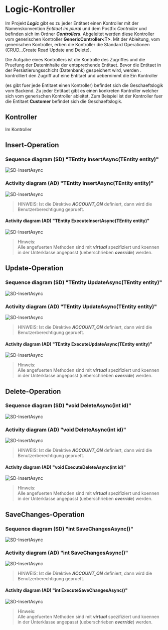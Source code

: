 # Logic-Kontroller

Im Projekt ***Logic*** gibt es zu jeder Entitaet einen Kontroller mit der Namenskonvention *Entitaet im plural* und dem Postfix *Controller* und befinden sich im Ordner ***Controllers***. Abgeleitet werden diese Kontroller vom generischen Kontroller **GenericController\<T>**. Mit der Ableitung, vom generischen Kontroller, erben die Kontroller die Standard Operationen (CRUD...Create Read Update and Delete).  

Die Aufgabe eines Kontrollers ist die Kontrolle des Zugriffes und die Pruefung der Dateninhalte der entsprechende Entitaet. Bevor die Entitaet in der Persistierungsschicht (Datenbank) gespeichert wird, werden .
 kontrolliert den Zugriff auf eine Entitaet und uebernimmt die
Ein Kontroller

 (es gibt fuer jede Entitaet einen Kontroller) befindet sich die Geschaeftslogik vom Backend. Zu jeder Entitaet gibt es einen konkreten Kontroller welcher sich vom generischen Kontroller ableitet. Zum Beispiel ist der Kontroller fuer die Entitaet **Customer**  befindet sich die Geschaeftslogik.

## Kontroller

Im Kontroller

## Insert-Operation

### Sequence diagram (SD) "TEntity InsertAsync(TEntity entity)"

![SD-InsertAsync](http://www.plantuml.com/plantuml/proxy?cache=no&src=https://raw.githubusercontent.com/leoggehrer/Documents/master/QuickTemplate/Logic/SD_InsertAsync.plantuml)

### Activity diagram (AD) "TEntity InsertAsync(TEntity entity)"

![SD-InsertAsync](http://www.plantuml.com/plantuml/proxy?cache=no&src=https://raw.githubusercontent.com/leoggehrer/Documents/master/QuickTemplate/Logic/AD_InsertAsync.plantuml)

> HINWEIS:
> Ist die Direktive ***ACCOUNT_ON*** definiert, dann wird die Benutzerberechtigung geprueft.

#### Activity diagram (AD) "TEntity ExecuteInsertAsync(TEntity entity)"

![SD-InsertAsync](http://www.plantuml.com/plantuml/proxy?cache=no&src=https://raw.githubusercontent.com/leoggehrer/Documents/master/QuickTemplate/Logic/AD_ExecuteInsertAsync.plantuml)

> Hinweis:  
> Alle angefuerten Methoden sind mit ***virtual*** spezifiziert und koennen in der Unterklasse angepasst (ueberschrieben ***override***) werden.

## Update-Operation

### Sequence diagram (SD) "TEntity UpdateAsync(TEntity entity)"

![SD-InsertAsync](http://www.plantuml.com/plantuml/proxy?cache=no&src=https://raw.githubusercontent.com/leoggehrer/Documents/master/QuickTemplate/Logic/SD_UpdateAsync.plantuml)

### Activity diagram (AD) "TEntity UpdateAsync(TEntity entity)"

![SD-InsertAsync](http://www.plantuml.com/plantuml/proxy?cache=no&src=https://raw.githubusercontent.com/leoggehrer/Documents/master/QuickTemplate/Logic/AD_UpdateAsync.plantuml)

> HINWEIS:
> Ist die Direktive ***ACCOUNT_ON*** definiert, dann wird die Benutzerberechtigung geprueft.

#### Activity diagram (AD) "TEntity ExecuteUpdateAsync(TEntity entity)"

![SD-InsertAsync](http://www.plantuml.com/plantuml/proxy?cache=no&src=https://raw.githubusercontent.com/leoggehrer/Documents/master/QuickTemplate/Logic/AD_ExecuteUpdateAsync.plantuml)

> Hinweis:  
> Alle angefuerten Methoden sind mit ***virtual*** spezifiziert und koennen in der Unterklasse angepasst (ueberschrieben ***override***) werden.

## Delete-Operation

### Sequence diagram (SD) "void DeleteAsync(int id)"

![SD-InsertAsync](http://www.plantuml.com/plantuml/proxy?cache=no&src=https://raw.githubusercontent.com/leoggehrer/Documents/master/QuickTemplate/Logic/SD_DeleteAsync.plantuml)

### Activity diagram (AD) "void DeleteAsync(int id)"

![SD-InsertAsync](http://www.plantuml.com/plantuml/proxy?cache=no&src=https://raw.githubusercontent.com/leoggehrer/Documents/master/QuickTemplate/Logic/AD_DeleteAsync.plantuml)

> HINWEIS:
> Ist die Direktive ***ACCOUNT_ON*** definiert, dann wird die Benutzerberechtigung geprueft.

#### Activity diagram (AD) "void ExecuteDeleteAsync(int id)"

![SD-InsertAsync](http://www.plantuml.com/plantuml/proxy?cache=no&src=https://raw.githubusercontent.com/leoggehrer/Documents/master/QuickTemplate/Logic/AD_ExecuteDeleteAsync.plantuml)

> Hinweis:  
> Alle angefuerten Methoden sind mit ***virtual*** spezifiziert und koennen in der Unterklasse angepasst (ueberschrieben ***override***) werden.

## SaveChanges-Operation

### Sequence diagram (SD) "int SaveChangesAsync()"

![SD-InsertAsync](http://www.plantuml.com/plantuml/proxy?cache=no&src=https://raw.githubusercontent.com/leoggehrer/Documents/master/QuickTemplate/Logic/SD_SaveChangesAsync.plantuml)

### Activity diagram (AD) "int SaveChangesAsync()"

![SD-InsertAsync](http://www.plantuml.com/plantuml/proxy?cache=no&src=https://raw.githubusercontent.com/leoggehrer/Documents/master/QuickTemplate/Logic/AD_SaveChangesAsync.plantuml)

> HINWEIS:
> Ist die Direktive ***ACCOUNT_ON*** definiert, dann wird die Benutzerberechtigung geprueft.

#### Activity diagram (AD) "int ExecuteSaveChangesAsync()"

![SD-InsertAsync](http://www.plantuml.com/plantuml/proxy?cache=no&src=https://raw.githubusercontent.com/leoggehrer/Documents/master/QuickTemplate/Logic/AD_ExecuteSaveChangesAsync.plantuml)

> Hinweis:  
> Alle angefuerten Methoden sind mit ***virtual*** spezifiziert und koennen in der Unterklasse angepasst (ueberschrieben ***override***) werden.
